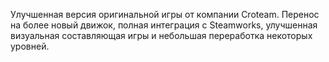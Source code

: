 Улучшенная версия оригинальной игры от компании Croteam. Перенос на более новый движок, полная интеграция с Steamworks, улучшенная визуальная составляющая игры и небольшая переработка некоторых уровней.
